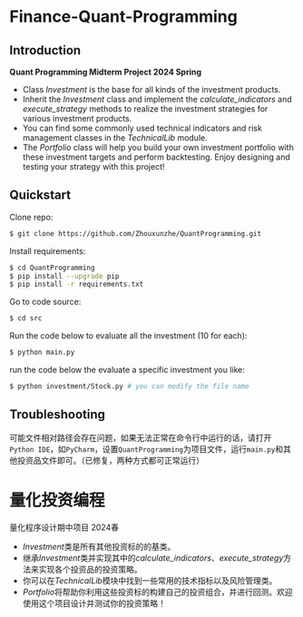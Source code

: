 # Finance-Quant-Programming
## Introduction

**Quant Programming Midterm Project 2024 Spring**

- Class *Investment* is the base for all kinds of the investment products.
- Inherit the *Investment* class and implement the *calculate_indicators* and *execute_strategy* methods to realize the investment strategies for various investment products.
- You can find some commonly used technical indicators and risk management classes in the *TechnicalLib* module. 
- The *Portfolio* class will help you build your own investment portfolio with these investment targets and perform backtesting. Enjoy designing and testing your strategy with this project!

## Quickstart

Clone repo:

```bash
$ git clone https://github.com/Zhouxunzhe/QuantProgramming.git
```

Install requirements:

```bash
$ cd QuantProgramming
$ pip install --upgrade pip
$ pip install -r requirements.txt
```

Go to code source:

```bash
$ cd src
```

Run the code below to evaluate all the investment (10 for each):

```bash
$ python main.py
```

run the code below the evaluate a specific investment you like:

```bash
$ python investment/Stock.py # you can modify the file name
```

## Troubleshooting

可能文件相对路径会存在问题，如果无法正常在命令行中运行的话，请打开`Python IDE`，如`PyCharm`，设置`QuantProgramming`为项目文件，运行`main.py`和其他投资品文件即可。（已修复，两种方式都可正常运行）

# 量化投资编程
量化程序设计期中项目 2024春

- *Investment*类是所有其他投资标的的基类。
- 继承*Investment*类并实现其中的*calculate_indicators*、*execute_strategy*方法来实现各个投资品的投资策略。
- 你可以在*TechnicalLib*模块中找到一些常用的技术指标以及风险管理类。
- *Portfolio*将帮助你利用这些投资标的构建自己的投资组合，并进行回测。欢迎使用这个项目设计并测试你的投资策略！

